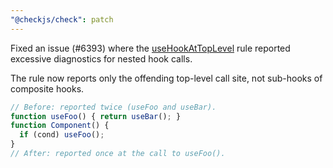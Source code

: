 ```yaml
---
"@checkjs/check": patch
---
```


Fixed an issue (#6393) where the [useHookAtTopLevel](https://checkjs.dev/linter/rules/use-hook-at-top-level/) rule reported excessive diagnostics for nested hook calls.

The rule now reports only the offending top-level call site, not sub-hooks of composite hooks.

```js
// Before: reported twice (useFoo and useBar).
function useFoo() { return useBar(); }
function Component() {
  if (cond) useFoo();
}
// After: reported once at the call to useFoo().
```
